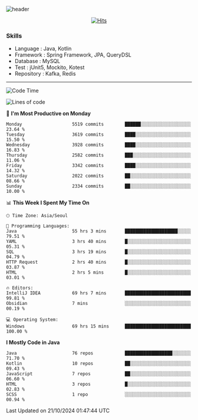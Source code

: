 <!-- Github Profile Readme로 프로필 꾸미기 : https://zzsza.github.io/development/2020/07/10/make-github-profile-readme/ -->

<!-- github theme -->
  <!-- 
    ![header](https://capsule-render.vercel.app/api?type=slice&color=e0f0e3&height=150&section=header&text=beasy&fontSize=45)
  -->
  ![header](https://capsule-render.vercel.app/api?type=soft&color=e0f0e3&height=150&section=header&text=Choi-YongSeok&fontSize=55&animation=twinkling)


<!-- hits count : https://hits.seeyoufarm.com/ -->
<div align=center>
    
  [![Hits](https://hits.seeyoufarm.com/api/count/incr/badge.svg?url=https%3A%2F%2Fgithub.com%2Fchoi-ys&count_bg=%2379C83D&title_bg=%23555555&icon=&icon_color=%23E7E7E7&title=hits&edge_flat=false)](https://hits.seeyoufarm.com)

</div>


<!-- Committed Top Lang -->
<div align=center>
</div>


### Skills
 - Language : Java, Kotlin
 - Framework : Spring Framework, JPA, QueryDSL
 - Database : MySQL
 - Test : jUnit5, Mockito, Kotest
 - Repository : Kafka, Redis

---

<!--START_SECTION:waka-->
![Code Time](http://img.shields.io/badge/Code%20Time-4%2C781%20hrs%2020%20mins-blue)

![Lines of code](https://img.shields.io/badge/From%20Hello%20World%20I%27ve%20Written-15.1%20million%20lines%20of%20code-blue)

📅 **I'm Most Productive on Monday** 

```text
Monday                   5519 commits        ██████░░░░░░░░░░░░░░░░░░░   23.64 % 
Tuesday                  3619 commits        ████░░░░░░░░░░░░░░░░░░░░░   15.50 % 
Wednesday                3928 commits        ████░░░░░░░░░░░░░░░░░░░░░   16.83 % 
Thursday                 2582 commits        ███░░░░░░░░░░░░░░░░░░░░░░   11.06 % 
Friday                   3342 commits        ████░░░░░░░░░░░░░░░░░░░░░   14.32 % 
Saturday                 2022 commits        ██░░░░░░░░░░░░░░░░░░░░░░░   08.66 % 
Sunday                   2334 commits        ██░░░░░░░░░░░░░░░░░░░░░░░   10.00 % 
```


📊 **This Week I Spent My Time On** 

```text
🕑︎ Time Zone: Asia/Seoul

💬 Programming Languages: 
Java                     55 hrs 3 mins       ████████████████████░░░░░   79.51 % 
YAML                     3 hrs 40 mins       █░░░░░░░░░░░░░░░░░░░░░░░░   05.31 % 
SQL                      3 hrs 19 mins       █░░░░░░░░░░░░░░░░░░░░░░░░   04.79 % 
HTTP Request             2 hrs 40 mins       █░░░░░░░░░░░░░░░░░░░░░░░░   03.87 % 
HTML                     2 hrs 5 mins        █░░░░░░░░░░░░░░░░░░░░░░░░   03.01 % 

🔥 Editors: 
IntelliJ IDEA            69 hrs 7 mins       █████████████████████████   99.81 % 
Obsidian                 7 mins              ░░░░░░░░░░░░░░░░░░░░░░░░░   00.19 % 

💻 Operating System: 
Windows                  69 hrs 15 mins      █████████████████████████   100.00 % 
```

**I Mostly Code in Java** 

```text
Java                     76 repos            ██████████████████░░░░░░░   71.70 % 
Kotlin                   10 repos            ██░░░░░░░░░░░░░░░░░░░░░░░   09.43 % 
JavaScript               7 repos             ██░░░░░░░░░░░░░░░░░░░░░░░   06.60 % 
HTML                     3 repos             █░░░░░░░░░░░░░░░░░░░░░░░░   02.83 % 
SCSS                     1 repo              ░░░░░░░░░░░░░░░░░░░░░░░░░   00.94 % 
```




 Last Updated on 21/10/2024 01:47:44 UTC
<!--END_SECTION:waka-->

<!-- 
![footer](https://capsule-render.vercel.app/api?section=footer&type=slice&color=e0f0e3)
-->

